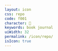 ```yaml
---
layout: icon
css: repo
code: f001
character: 
keywords: book journal
uiWidth: 32
permalink: /icon/repo/
isIcon: true
---
```

